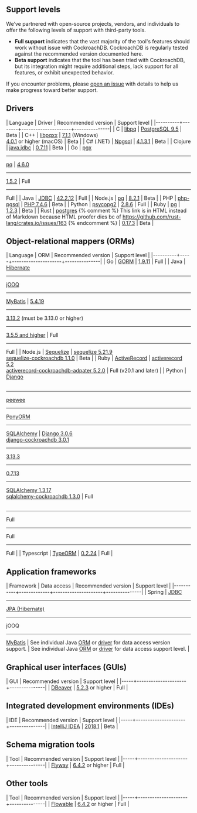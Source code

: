 ## Support levels

We’ve partnered with open-source projects, vendors, and individuals to offer the following levels of support with third-party tools.

- **Full support** indicates that the vast majority of the tool's features should work without issue with CockroachDB. CockroachDB is regularly tested against the recommended version documented here.
- **Beta support** indicates that the tool has been tried with CockroachDB, but its integration might require additional steps, lack support for all features, or exhibit unexpected behavior.

If you encounter problems, please [open an issue](https://github.com/cockroachdb/cockroach/issues/new) with details to help us make progress toward better support.

## Drivers

| Language | Driver | Recommended version | Support level |
|----------+--------+---------------------+---------------|
| C | [libpq](http://www.postgresql.org/docs/9.5/static/libpq.html) | [PostgreSQL 9.5](http://www.postgresql.org/docs/9.5/static/libpq.html) | Beta |
| C++ | [libpqxx](build-a-c++-app-with-cockroachdb.html) | [7.1.1](https://github.com/jtv/libpqxx/releases) (Windows)<br>[4.0.1](https://github.com/jtv/libpqxx/releases) or higher (macOS) | Beta |
| C# (.NET) | [Npgsql](build-a-csharp-app-with-cockroachdb.html) | [4.1.3.1](https://www.nuget.org/packages/Npgsql/) | Beta |
| Clojure | [java.jdbc](build-a-clojure-app-with-cockroachdb.html) | [0.7.11](https://search.maven.org/search?q=g:org.clojure%20AND%20a:java.jdbc) | Beta |
| Go | [pgx](build-a-go-app-with-cockroachdb.html)<hr>[pq](build-a-go-app-with-cockroachdb-pq.html) | [4.6.0](https://github.com/jackc/pgx/releases)<hr>[1.5.2](https://github.com/lib/pq/releases) | Full<hr>Full |
| Java | [JDBC](build-a-java-app-with-cockroachdb.html) | [42.2.12](https://jdbc.postgresql.org/download.html#current) | Full |
| Node.js | [pg](build-a-nodejs-app-with-cockroachdb.html) | [8.2.1](https://www.npmjs.com/package/pg) | Beta |
| PHP | [php-pgsql](build-a-php-app-with-cockroachdb.html) | [PHP 7.4.6](https://www.php.net/downloads) | Beta |
| Python | [psycopg2](build-a-python-app-with-cockroachdb.html) | [2.8.6](https://www.psycopg.org/docs/install.html) | Full |
| Ruby | [pg](build-a-ruby-app-with-cockroachdb.html) | [1.2.3](https://rubygems.org/gems/pg) | Beta |
| Rust | <a href="https://crates.io/crates/postgres/" data-proofer-ignore>postgres</a> {% comment %} This link is in HTML instead of Markdown because HTML proofer dies bc of https://github.com/rust-lang/crates.io/issues/163 {% endcomment %} | [0.17.3](https://crates.io/crates/postgres/) | Beta |

## Object-relational mappers (ORMs)

| Language | ORM | Recommended version | Support level |
|----------+-----+---------------------+---------------|
| Go | [GORM](build-a-go-app-with-cockroachdb-gorm.html) | [1.9.11](https://github.com/jinzhu/gorm/releases) | Full |
| Java | [Hibernate](build-a-java-app-with-cockroachdb-hibernate.html)<hr>[jOOQ](build-a-java-app-with-cockroachdb-jooq.html)<hr>[MyBatis](build-a-spring-app-with-cockroachdb-mybatis.html) | [5.4.19](https://hibernate.org/orm/releases/)<hr>[3.13.2](https://www.jooq.org/download/versions) (must be 3.13.0 or higher)<hr>[3.5.5 and higher](https://mybatis.org/mybatis-3/) | Full<hr>Full |
| Node.js | [Sequelize](build-a-nodejs-app-with-cockroachdb-sequelize.html) | [sequelize 5.21.9](https://www.npmjs.com/package/sequelize)<br>[sequelize-cockroachdb 1.1.0](https://www.npmjs.com/package/sequelize-cockroachdb) | Beta |
| Ruby | [ActiveRecord](build-a-ruby-app-with-cockroachdb-activerecord.html) | [activerecord 5.2](https://rubygems.org/gems/activerecord)<br>[activerecord-cockroachdb-adpater 5.2.0](https://rubygems.org/gems/activerecord-cockroachdb-adapter) | Full (v20.1 and later) |
| Python | [Django](build-a-python-app-with-cockroachdb-django.html)<br><br><hr>[peewee](http://docs.peewee-orm.com/en/latest/peewee/playhouse.html#cockroach-database)<hr>[PonyORM](build-a-python-app-with-cockroachdb-pony.html)<hr>[SQLAlchemy](build-a-python-app-with-cockroachdb-sqlalchemy.html) | [Django 3.0.6](https://pypi.org/project/Django/)<br>[django-cockroachdb 3.0.1](https://pypi.org/project/django-cockroachdb/)<hr>[3.13.3](https://pypi.org/project/peewee/)<hr>[0.7.13](https://pypi.org/project/pony/)<hr>[SQLAlchemy 1.3.17](https://pypi.org/project/SQLAlchemy/)<br>[sqlalchemy-cockroachdb 1.3.0](https://pypi.org/project/sqlalchemy-cockroachdb/) | Full<br><br> <hr>Full<hr>Full<hr>Full |
| Typescript | [TypeORM](https://typeorm.io/#/) | [0.2.24](https://www.npmjs.com/package/typeorm) | Full |

## Application frameworks

| Framework | Data access | Recommended version | Support level |
|-----------+-------------+---------------------+---------------|
| Spring | [JDBC](build-a-spring-app-with-cockroachdb-jdbc.html)<hr>[JPA (Hibernate)](build-a-spring-app-with-cockroachdb-jpa.html)<hr>jOOQ<hr>[MyBatis](build-a-spring-app-with-cockroachdb-mybatis.html) | See individual Java [ORM](#object-relational-mappers-orms) or [driver](#drivers) for data access version support. | See individual Java [ORM](#object-relational-mappers-orms) or [driver](#drivers) for data access support level. |

## Graphical user interfaces (GUIs)

| GUI | Recommended version | Support level |
|-----+---------------------+---------------|
| [DBeaver](dbeaver.html) | [5.2.3](https://dbeaver.io/download/) or higher | Full |

## Integrated development environments (IDEs)

| IDE | Recommended version | Support level |
|-----+---------------------+---------------|
| [IntelliJ IDEA](intellij-idea.html) | [2018.1](https://www.jetbrains.com/idea/download/other.html) | Beta |

## Schema migration tools

| Tool | Recommended version | Support level |
|-----+---------------------+---------------|
| [Flyway](flyway.html) | [6.4.2](https://flywaydb.org/documentation/commandline/#download-and-installation) or higher | Full |

## Other tools

| Tool | Recommended version | Support level |
|-----+---------------------+---------------|
| [Flowable](https://blog.flowable.org/2019/07/11/getting-started-with-flowable-and-cockroachdb/) | [6.4.2](https://github.com/flowable/flowable-engine/releases/tag/flowable-6.4.2) or higher | Full |
